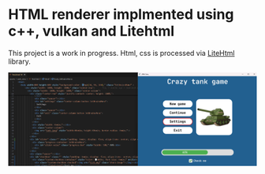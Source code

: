 # HTML renderer implmented using c++, vulkan and Litehtml
This project is a work in progress. Html, css is processed via <a href="https://github.com/litehtml/litehtml"> LiteHtml </a> library.

<img src="assets/readme/example0.png"/>